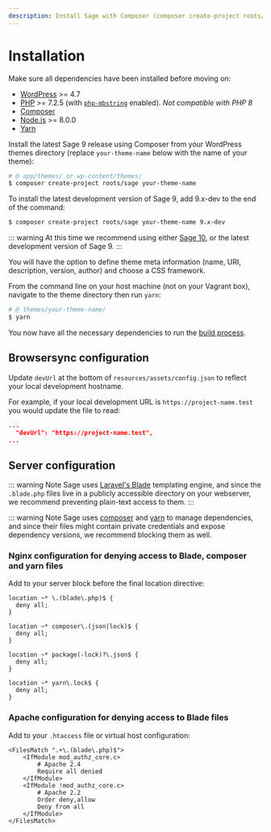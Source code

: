 ```yaml
---
description: Install Sage with Composer (composer create-project roots/sage), which allows you to define theme meta information and choose your front-end framework.
---
```


# Installation

Make sure all dependencies have been installed before moving on:

- [WordPress](https://wordpress.org/) >= 4.7
- [PHP](http://php.net/manual/en/install.php) >= 7.2.5 (with [`php-mbstring`](http://php.net/manual/en/book.mbstring.php) enabled). *Not compatible with PHP 8*
- [Composer](https://getcomposer.org/download/)
- [Node.js](http://nodejs.org/) >= 8.0.0
- [Yarn](https://yarnpkg.com/en/docs/install)

Install the latest Sage 9 release using Composer from your WordPress themes directory (replace `your-theme-name` below with the name of your theme):

```bash
# @ app/themes/ or wp-content/themes/
$ composer create-project roots/sage your-theme-name
```

To install the latest development version of Sage 9, add 9.x-dev to the end of the command:

```bash
$ composer create-project roots/sage your-theme-name 9.x-dev
```

::: warning
At this time we recommend using either [Sage 10](./sage/10.x/installation.md), or the latest development version of Sage 9.
:::

You will have the option to define theme meta information (name, URI, description, version, author) and choose a CSS framework.

From the command line on your host machine (not on your Vagrant box), navigate to the theme directory then run `yarn`:

```bash
# @ themes/your-theme-name/
$ yarn
```

You now have all the necessary dependencies to run the [build process](compiling-assets.md#available-build-commands).

## Browsersync configuration

Update `devUrl` at the bottom of `resources/assets/config.json` to reflect your local development hostname.

For example, if your local development URL is `https://project-name.test` you would update the file to read:

```json
...
  "devUrl": "https://project-name.test",
...
```

## Server configuration

::: warning Note
Sage uses [Laravel's Blade](blade-templates.md) templating engine, and since the `.blade.php` files live in a publicly accessible directory on your webserver, we recommend preventing plain-text access to them.
:::

::: warning Note
Sage uses [composer](https://getcomposer.org/) and [yarn](https://yarnpkg.com) to manage dependencies, and since their files might contain private credentials and expose dependency versions, we recommend blocking them as well.

### Nginx configuration for denying access to Blade, composer and yarn files

Add to your server block before the final location directive:

```
location ~* \.(blade\.php)$ {
  deny all;
}

location ~* composer\.(json|lock)$ {
  deny all;
}

location ~* package(-lock)?\.json$ {
  deny all;
}

location ~* yarn\.lock$ {
  deny all;
}
```

### Apache configuration for denying access to Blade files

Add to your `.htaccess` file or virtual host configuration:

```
<FilesMatch ".+\.(blade\.php)$">
    <IfModule mod_authz_core.c>
        # Apache 2.4
        Require all denied
    </IfModule>
    <IfModule !mod_authz_core.c>
        # Apache 2.2
        Order deny,allow
        Deny from all
    </IfModule>
</FilesMatch>
```
